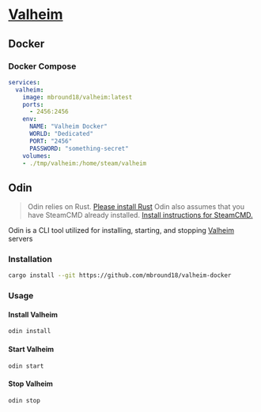 # [Valheim]

## Docker

### Docker Compose

```yaml
services:
  valheim:
    image: mbround18/valheim:latest
    ports:
      - 2456:2456
    env: 
      NAME: "Valheim Docker"
      WORLD: "Dedicated"
      PORT: "2456"
      PASSWORD: "something-secret"
    volumes:
    - ./tmp/valheim:/home/steam/valheim
```

## Odin 

> Odin relies on Rust. [Please install Rust](https://www.rust-lang.org/tools/install)
> Odin also assumes that you have SteamCMD already installed. [Install instructions for SteamCMD.](https://developer.valvesoftware.com/wiki/SteamCMD)

Odin is a CLI tool utilized for installing, starting, and stopping [Valheim] servers


### Installation 

```sh
cargo install --git https://github.com/mbround18/valheim-docker
```

### Usage

#### Install Valheim

```sh
odin install
```

#### Start Valheim

```sh
odin start
```

#### Stop Valheim

```sh
odin stop
```


[Valheim]: https://www.valheimgame.com/
